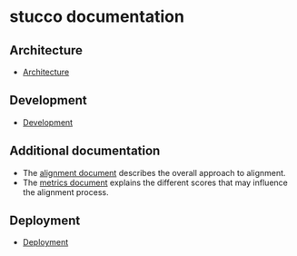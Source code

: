 stucco documentation
====================

## Architecture

* [Architecture](./docs/arch-v1.md)

## Development

* [Development](./docs/development.md)

## Additional documentation

* The [alignment document](./docs/alignment.md) describes the overall approach to alignment. 
* The [metrics document](./docs/metrics.md) explains the different scores that may influence the alignment process.

## Deployment

* [Deployment](./docs/deployment.md)
